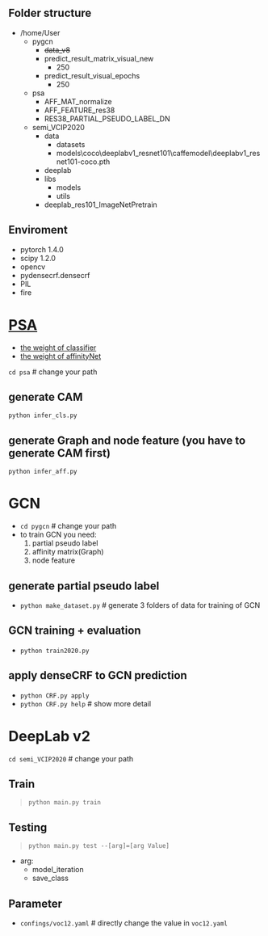 ## Folder structure
- /home/User
    - pygcn
        - ~~data_v8~~
        - predict_result_matrix_visual_new
            - 250
        - predict_result_visual_epochs
            - 250
    - psa
        - AFF_MAT_normalize
        - AFF_FEATURE_res38
        - RES38_PARTIAL_PSEUDO_LABEL_DN
    - semi_VCIP2020
        - data
            - datasets
            - models\coco\deeplabv1_resnet101\caffemodel\deeplabv1_resnet101-coco.pth
        - deeplab
        - libs
            - models
            - utils
        - deeplab_res101_ImageNetPretrain

## Enviroment
- pytorch 1.4.0
- scipy 1.2.0
- opencv
- pydensecrf.densecrf 
- PIL
- fire
# [PSA](https://github.com/jiwoon-ahn/psa)
- [the weight of classifier](https://drive.google.com/file/d/1xESB7017zlZHqxEWuh1Rb89UhjTGIKOA/view?usp=sharing)
- [the weight of affinityNet](https://drive.google.com/open?id=1mFvTH3siw0SS0vqPH0o9N3cI_ISQacwt)

 `cd psa`  # change your path
## generate CAM
`python infer_cls.py`

## generate Graph and node feature (you have to generate CAM first)
`python infer_aff.py`

# GCN

- `cd pygcn`  # change your path
-  to train GCN you need:
    1. partial pseudo label
    2. affinity matrix(Graph)
    3. node feature

## generate partial pseudo label
- `python make_dataset.py` # generate 3 folders of data for training of GCN

## GCN training + evaluation 
- `python train2020.py`

## apply denseCRF to GCN prediction
- `python CRF.py apply`
- `python CRF.py help` # show more detail

# DeepLab v2
 `cd semi_VCIP2020`  # change your path
## Train
>`python main.py train`

## Testing
>`python main.py test --[arg]=[arg Value]`
- arg:
    - model_iteration
    - save_class

## Parameter
- `confings/voc12.yaml`  # directly change the value in `voc12.yaml`
